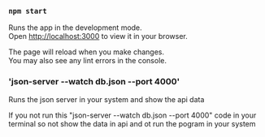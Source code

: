 ### `npm start`

Runs the app in the development mode.\
Open [http://localhost:3000](http://localhost:3000) to view it in your browser.

The page will reload when you make changes.\
You may also see any lint errors in the console.

### 'json-server --watch db.json --port 4000'

Runs the json server in your system and show the api data

If you not run this "json-server --watch db.json --port 4000" code in your terminal
so not show the data in api and ot run the pogram in your system